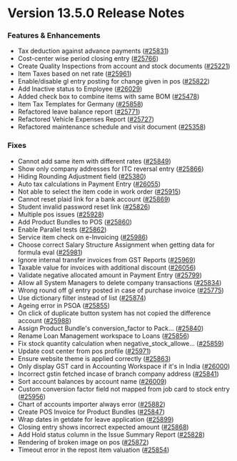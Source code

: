 # Version 13.5.0 Release Notes

### Features & Enhancements

- Tax deduction against advance payments ([#25831](https://github.com/Kanivin/kanierp/pull/25831))
- Cost-center wise period closing entry ([#25766](https://github.com/Kanivin/kanierp/pull/25766))
- Create Quality Inspections from account and stock documents ([#25221](https://github.com/Kanivin/kanierp/pull/25221))
- Item Taxes based on net rate ([#25961](https://github.com/Kanivin/kanierp/pull/25961))
- Enable/disable gl entry posting for change given in pos ([#25822](https://github.com/Kanivin/kanierp/pull/25822))
- Add Inactive status to Employee ([#26029](https://github.com/Kanivin/kanierp/pull/26029))
- Added check box to combine items with same BOM ([#25478](https://github.com/Kanivin/kanierp/pull/25478))
- Item Tax Templates for Germany ([#25858](https://github.com/Kanivin/kanierp/pull/25858))
- Refactored leave balance report ([#25771](https://github.com/Kanivin/kanierp/pull/25771))
- Refactored Vehicle Expenses Report ([#25727](https://github.com/Kanivin/kanierp/pull/25727))
- Refactored maintenance schedule and visit document ([#25358](https://github.com/Kanivin/kanierp/pull/25358))

### Fixes

- Cannot add same item with different rates ([#25849](https://github.com/Kanivin/kanierp/pull/25849))
- Show only company addresses for ITC reversal entry ([#25866](https://github.com/Kanivin/kanierp/pull/25866))
- Hiding Rounding Adjustment field ([#25380](https://github.com/Kanivin/kanierp/pull/25380))
- Auto tax calculations in Payment Entry ([#26055](https://github.com/Kanivin/kanierp/pull/26055))
- Not able to select the item code in work order ([#25915](https://github.com/Kanivin/kanierp/pull/25915))
- Cannot reset plaid link for a bank account ([#25869](https://github.com/Kanivin/kanierp/pull/25869))
- Student invalid password reset link ([#25826](https://github.com/Kanivin/kanierp/pull/25826))
- Multiple pos issues ([#25928](https://github.com/Kanivin/kanierp/pull/25928))
- Add Product Bundles to POS ([#25860](https://github.com/Kanivin/kanierp/pull/25860))
- Enable Parallel tests ([#25862](https://github.com/Kanivin/kanierp/pull/25862))
- Service item check on e-Invoicing ([#25986](https://github.com/Kanivin/kanierp/pull/25986))
- Choose correct Salary Structure Assignment when getting data for formula eval ([#25981](https://github.com/Kanivin/kanierp/pull/25981))
- Ignore internal transfer invoices from GST Reports ([#25969](https://github.com/Kanivin/kanierp/pull/25969))
- Taxable value for invoices with additional discount ([#26056](https://github.com/Kanivin/kanierp/pull/26056))
- Validate negative allocated amount in Payment Entry ([#25799](https://github.com/Kanivin/kanierp/pull/25799))
- Allow all System Managers to delete company transactions ([#25834](https://github.com/Kanivin/kanierp/pull/25834))
- Wrong round off gl entry posted in case of purchase invoice ([#25775](https://github.com/Kanivin/kanierp/pull/25775))
- Use dictionary filter instead of list ([#25874](https://github.com/Kanivin/kanierp/pull/25874))
- Ageing error in PSOA ([#25855](https://github.com/Kanivin/kanierp/pull/25855))
- On click of duplicate button system has not copied the difference account ([#25988](https://github.com/Kanivin/kanierp/pull/25988))
- Assign Product Bundle's conversion_factor to Pack… ([#25840](https://github.com/Kanivin/kanierp/pull/25840))
- Rename Loan Management workspace to Loans ([#25856](https://github.com/Kanivin/kanierp/pull/25856))
- Fix stock quantity calculation when negative_stock_allowe… ([#25859](https://github.com/Kanivin/kanierp/pull/25859))
- Update cost center from pos profile ([#25971](https://github.com/Kanivin/kanierp/pull/25971))
- Ensure website theme is applied correctly ([#25863](https://github.com/Kanivin/kanierp/pull/25863))
- Only display GST card in Accounting Workspace if it's in India ([#26000](https://github.com/Kanivin/kanierp/pull/26000))
- Incorrect gstin fetched incase of branch company address ([#25841](https://github.com/Kanivin/kanierp/pull/25841))
- Sort account balances by account name ([#26009](https://github.com/Kanivin/kanierp/pull/26009))
- Custom conversion factor field not mapped from job card to stock entry ([#25956](https://github.com/Kanivin/kanierp/pull/25956))
- Chart of accounts importer always error ([#25882](https://github.com/Kanivin/kanierp/pull/25882))
- Create POS Invoice for Product Bundles ([#25847](https://github.com/Kanivin/kanierp/pull/25847))
- Wrap dates in getdate for leave application ([#25899](https://github.com/Kanivin/kanierp/pull/25899))
- Closing entry shows incorrect expected amount ([#25868](https://github.com/Kanivin/kanierp/pull/25868))
- Add Hold status column in the Issue Summary Report ([#25828](https://github.com/Kanivin/kanierp/pull/25828))
- Rendering of broken image on pos ([#25872](https://github.com/Kanivin/kanierp/pull/25872))
- Timeout error in the repost item valuation ([#25854](https://github.com/Kanivin/kanierp/pull/25854))